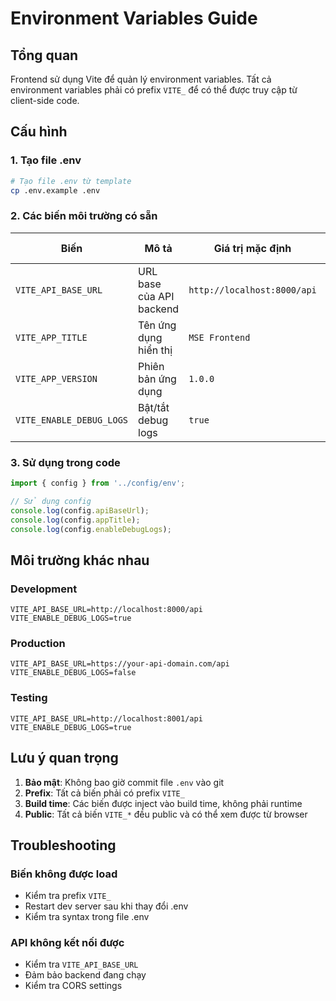 # Environment Variables Guide

## Tổng quan

Frontend sử dụng Vite để quản lý environment variables. Tất cả environment variables phải có prefix `VITE_` để có thể được truy cập từ client-side code.

## Cấu hình

### 1. Tạo file .env

```bash
# Tạo file .env từ template
cp .env.example .env
```

### 2. Các biến môi trường có sẵn

| Biến                     | Mô tả                    | Giá trị mặc định            | Bắt buộc |
| ------------------------ | ------------------------ | --------------------------- | -------- |
| `VITE_API_BASE_URL`      | URL base của API backend | `http://localhost:8000/api` | ✅       |
| `VITE_APP_TITLE`         | Tên ứng dụng hiển thị    | `MSE Frontend`              | ❌       |
| `VITE_APP_VERSION`       | Phiên bản ứng dụng       | `1.0.0`                     | ❌       |
| `VITE_ENABLE_DEBUG_LOGS` | Bật/tắt debug logs       | `true`                      | ❌       |

### 3. Sử dụng trong code

```typescript
import { config } from '../config/env';

// Sử dụng config
console.log(config.apiBaseUrl);
console.log(config.appTitle);
console.log(config.enableDebugLogs);
```

## Môi trường khác nhau

### Development

```env
VITE_API_BASE_URL=http://localhost:8000/api
VITE_ENABLE_DEBUG_LOGS=true
```

### Production

```env
VITE_API_BASE_URL=https://your-api-domain.com/api
VITE_ENABLE_DEBUG_LOGS=false
```

### Testing

```env
VITE_API_BASE_URL=http://localhost:8001/api
VITE_ENABLE_DEBUG_LOGS=true
```

## Lưu ý quan trọng

1. **Bảo mật**: Không bao giờ commit file `.env` vào git
2. **Prefix**: Tất cả biến phải có prefix `VITE_`
3. **Build time**: Các biến được inject vào build time, không phải runtime
4. **Public**: Tất cả biến `VITE_*` đều public và có thể xem được từ browser

## Troubleshooting

### Biến không được load

- Kiểm tra prefix `VITE_`
- Restart dev server sau khi thay đổi .env
- Kiểm tra syntax trong file .env

### API không kết nối được

- Kiểm tra `VITE_API_BASE_URL`
- Đảm bảo backend đang chạy
- Kiểm tra CORS settings
